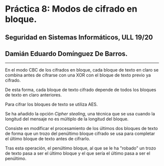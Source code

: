 # Práctica 8: Modos de cifrado en bloque.

## Seguridad en Sistemas Informáticos, ULL 19/20

## Damián Eduardo Domínguez De Barros.

---

En el modo CBC de los cifrados en bloque, cada bloque de texto en claro
se combina antes de cifrarse con una XOR con el bloque de texto previo
ya cifrado.

De esta forma, cada bloque de texto cifrado depende de todos los bloques
de texto en claro anteriores.

Para cifrar los bloques de texto se utiliza AES.

Se ha añadido la opción _Cipher stealing_, una técnica que se usa cuando
la longitud del mensaje no es múltiplo de la longitud del bloque.

Consiste en modificar el procesamiento de los últimos dos bloques de texto
de forma que un trozo del penúltimo bloque cifrado se usa para completar el
último bloque de texto antes de cifrarlo.

Tras esta operación, el penúltimo bloque, al que se le ha "robado" un trozo
de texto pasa a ser el último bloque y el que sería el último pasa a ser el
penúltimo.
